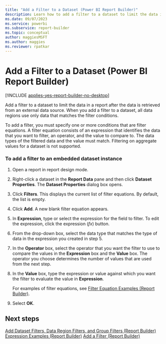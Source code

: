 ```yaml
---
title: "Add a Filter to a Dataset (Power BI Report Builder)"
description: Learn how to add a filter to a dataset to limit the data in a report after the data is retrieved from an external data source.
ms.date: 09/07/2023
ms.service: powerbi
ms.subservice: report-builder
ms.topic: conceptual
author: maggiesMSFT
ms.author: maggies
ms.reviewer: rpatkar
---
```

# Add a Filter to a Dataset (Power BI Report Builder)

[!INCLUDE [applies-yes-report-builder-no-desktop](../../includes/applies-yes-report-builder-no-desktop.md)]

  Add a filter to a dataset to limit the data in a report after the data is retrieved from an external data source. When you add a filter to a dataset, all data regions use only data that matches the filter conditions.
  
 To add a filter, you must specify one or more conditions that are filter equations. A filter equation consists of an expression that identifies the data that you want to filter, an operator, and the value to compare to. The data types of the filtered data and the value must match. Filtering on aggregate values for a dataset is not supported.  

### To add a filter to an embedded dataset instance  
  
1.  Open a report in report design mode.
  
2.  Right-click a dataset in the **Report Data** pane and then click **Dataset Properties**. The **Dataset Properties** dialog box opens.  
  
3.  Click **Filters**. This displays the current list of filter equations. By default, the list is empty.  
  
4.  Click **Add**. A new blank filter equation appears.  
  
5.  In **Expression**, type or select the expression for the field to filter. To edit the expression, click the expression (*fx*) button.  
  
6.  From the drop-down box, select the data type that matches the type of data in the expression you created in step 5.  
  
7.  In the **Operator** box, select the operator that you want the filter to use to compare the values in the **Expression** box and the **Value** box. The operator you choose determines the number of values that are used from the next step.  
  
8.  In the **Value** box, type the expression or value against which you want the filter to evaluate the value in **Expression**.  
  
     For examples of filter equations, see [Filter Equation Examples &#40;Report Builder&#41;](../expressions/filter-equation-examples-report-builder.md).
  
9.  Select **OK**.
  
## Next steps
 [Add Dataset Filters, Data Region Filters, and Group Filters &#40;Report Builder&#41;](../report-design/add-dataset-filters-data-region-filters-and-group-filters.md)
 [Expression Examples &#40;Report Builder&#41;](../expressions/report-builder-expression-examples.md)
 [Add a Filter &#40;Report Builder&#41;](../report-design/add-filter-report-builder.md)
  